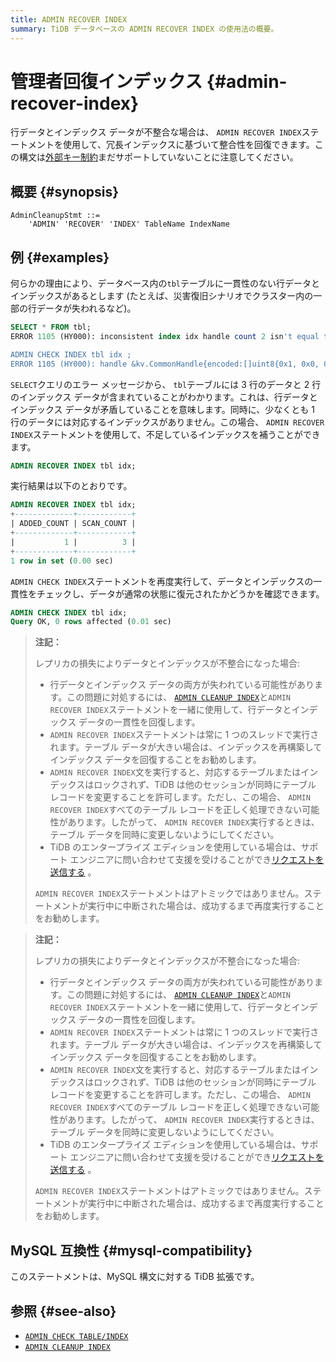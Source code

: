 ```yaml
---
title: ADMIN RECOVER INDEX
summary: TiDB データベースの ADMIN RECOVER INDEX の使用法の概要。
---
```


# 管理者回復インデックス {#admin-recover-index}

行データとインデックス データが不整合な場合は、 `ADMIN RECOVER INDEX`ステートメントを使用して、冗長インデックスに基づいて整合性を回復できます。この構文は[外部キー制約](/foreign-key.md)まだサポートしていないことに注意してください。

## 概要 {#synopsis}

```ebnf+diagram
AdminCleanupStmt ::=
    'ADMIN' 'RECOVER' 'INDEX' TableName IndexName
```

## 例 {#examples}

何らかの理由により、データベース内の`tbl`テーブルに一貫性のない行データとインデックスがあるとします (たとえば、災害復旧シナリオでクラスター内の一部の行データが失われるなど)。

```sql
SELECT * FROM tbl;
ERROR 1105 (HY000): inconsistent index idx handle count 2 isn't equal to value count 3

ADMIN CHECK INDEX tbl idx ;
ERROR 1105 (HY000): handle &kv.CommonHandle{encoded:[]uint8{0x1, 0x0, 0x0, 0x0, 0x0, 0x0, 0x0, 0x0, 0x0, 0xf8}, colEndOffsets:[]uint16{0xa}}, index:types.Datum{k:0x5, decimal:0x0, length:0x0, i:0, collation:"utf8mb4_bin", b:[]uint8{0x0}, x:interface {}(nil)} != record:<nil>
```

`SELECT`クエリのエラー メッセージから、 `tbl`テーブルには 3 行のデータと 2 行のインデックス データが含まれていることがわかります。これは、行データとインデックス データが矛盾していることを意味します。同時に、少なくとも 1 行のデータには対応するインデックスがありません。この場合、 `ADMIN RECOVER INDEX`ステートメントを使用して、不足しているインデックスを補うことができます。

```sql
ADMIN RECOVER INDEX tbl idx;
```

実行結果は以下のとおりです。

```sql
ADMIN RECOVER INDEX tbl idx;
+-------------+------------+
| ADDED_COUNT | SCAN_COUNT |
+-------------+------------+
|           1 |          3 |
+-------------+------------+
1 row in set (0.00 sec)
```

`ADMIN CHECK INDEX`ステートメントを再度実行して、データとインデックスの一貫性をチェックし、データが通常の状態に復元されたかどうかを確認できます。

```sql
ADMIN CHECK INDEX tbl idx;
Query OK, 0 rows affected (0.01 sec)
```

<CustomContent platform="tidb">

> **注記：**
>
> レプリカの損失によりデータとインデックスが不整合になった場合:
>
> -   行データとインデックス データの両方が失われている可能性があります。この問題に対処するには、 [`ADMIN CLEANUP INDEX`](/sql-statements/sql-statement-admin-cleanup.md)と`ADMIN RECOVER INDEX`ステートメントを一緒に使用して、行データとインデックス データの一貫性を回復します。
> -   `ADMIN RECOVER INDEX`ステートメントは常に 1 つのスレッドで実行されます。テーブル データが大きい場合は、インデックスを再構築してインデックス データを回復することをお勧めします。
> -   `ADMIN RECOVER INDEX`文を実行すると、対応するテーブルまたはインデックスはロックされず、TiDB は他のセッションが同時にテーブル レコードを変更することを許可します。ただし、この場合、 `ADMIN RECOVER INDEX`すべてのテーブル レコードを正しく処理できない可能性があります。したがって、 `ADMIN RECOVER INDEX`実行するときは、テーブル データを同時に変更しないようにしてください。
> -   TiDB のエンタープライズ エディションを使用している場合は、サポート エンジニアに問い合わせて支援を受けることができ[リクエストを送信する](/support.md) 。
>
> `ADMIN RECOVER INDEX`ステートメントはアトミックではありません。ステートメントが実行中に中断された場合は、成功するまで再度実行することをお勧めします。

</CustomContent>

<CustomContent platform="tidb-cloud">

> **注記：**
>
> レプリカの損失によりデータとインデックスが不整合になった場合:
>
> -   行データとインデックス データの両方が失われている可能性があります。この問題に対処するには、 [`ADMIN CLEANUP INDEX`](/sql-statements/sql-statement-admin-cleanup.md)と`ADMIN RECOVER INDEX`ステートメントを一緒に使用して、行データとインデックス データの一貫性を回復します。
> -   `ADMIN RECOVER INDEX`ステートメントは常に 1 つのスレッドで実行されます。テーブル データが大きい場合は、インデックスを再構築してインデックス データを回復することをお勧めします。
> -   `ADMIN RECOVER INDEX`文を実行すると、対応するテーブルまたはインデックスはロックされず、TiDB は他のセッションが同時にテーブル レコードを変更することを許可します。ただし、この場合、 `ADMIN RECOVER INDEX`すべてのテーブル レコードを正しく処理できない可能性があります。したがって、 `ADMIN RECOVER INDEX`実行するときは、テーブル データを同時に変更しないようにしてください。
> -   TiDB のエンタープライズ エディションを使用している場合は、サポート エンジニアに問い合わせて支援を受けることができ[リクエストを送信する](https://support.pingcap.com/hc/en-us) 。
>
> `ADMIN RECOVER INDEX`ステートメントはアトミックではありません。ステートメントが実行中に中断された場合は、成功するまで再度実行することをお勧めします。

</CustomContent>

## MySQL 互換性 {#mysql-compatibility}

このステートメントは、MySQL 構文に対する TiDB 拡張です。

## 参照 {#see-also}

-   [`ADMIN CHECK TABLE/INDEX`](/sql-statements/sql-statement-admin-check-table-index.md)
-   [`ADMIN CLEANUP INDEX`](/sql-statements/sql-statement-admin-cleanup.md)
